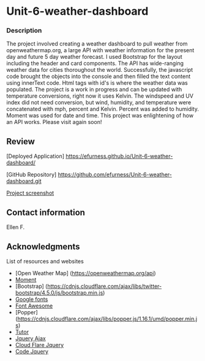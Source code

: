 # Unit-6-weather-dashboard

### Description 
The project involved creating a weather dashboard to pull weather from openweathermap.org, a large API with weather information for the present day and future 5 day weather forecast.  I used Bootstrap for the layout including the header and card components.  The API has wide-ranging weather data for cities thoroughout the world.  Successfully, the javascript code brought the objects into the console and then filled the text content using innerText code.  Html tags with id's is where the weather data was populated. The project is a work in progress and can be updated with temperature conversions, right now it uses Kelvin.  The windspeed and UV index did not need conversion, but wind, humidity, and temperature were concatenated with mph, percent and Kelvin.  Percent was added to humidity.  Moment was used for date and time.  This project was enlightening of how an API works.  Please visit again soon!
 

## Review

[Deployed Application] 
https://efurness.github.io/Unit-6-weather-dashboard/

[GitHub Repository] 
https://github.com/efurness/Unit-6-weather-dashboard.git

[Project screenshot](assets/images/weather.gif) 

## Contact information

Ellen F.

## Acknowledgments

List of resources and websites
* [Open Weather Map] (https://openweathermap.org/api)
* [Moment](https://cdnjs.cloudflare.com/ajax/libs/moment.js/2.27.0/moment.min.js)
* [Bootstrap] (https://cdnjs.cloudflare.com/ajax/libs/twitter-bootstrap/4.5.0/js/bootstrap.min.js)
* [Google fonts](https://fonts.googleapis.com/css?family=Open+Sans&display=swap)
* [Font Awesome](https://use.fontawesome.com/releases/v5.8.1/css/all.css)
* [Popper] (https://cdnjs.cloudflare.com/ajax/libs/popper.js/1.16.1/umd/popper.min.js)
* [Tutor](https://bootcampspot.com/)
* [Jquery Ajax](https://ajax.googleapis.com/ajax/libs/jquery/3.5.1/jquery.min.js)
* [Cloud Flare Jquery](https://cdnjs.cloudflare.com/ajax/libs/jquery/3.2.1/jquery.min.js)
* [Code Jquery](https://code.jquery.com/ui/1.12.0/jquery-ui.min.js)
